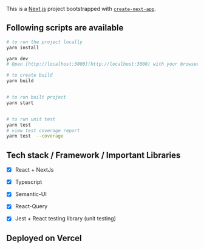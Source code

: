 This is a [Next.js](https://nextjs.org/) project bootstrapped with [`create-next-app`](https://github.com/vercel/next.js/tree/canary/packages/create-next-app).

## Following scripts are available 

```bash
# to run the project locally
yarn install

yarn dev
# Open [http://localhost:3000](http://localhost:3000) with your browser to see the result.

# to create build
yarn build


# to run built project 
yarn start


# to run unit test
yarn test
# view test coverage report
yarn test  --coverage
```



## Tech stack / Framework / Important Libraries

- [x] React + NextJs
- [x] Typescript
- [x] Semantic-UI
- [x] React-Query
- [x] Jest + React testing library (unit testing)


## Deployed on Vercel
